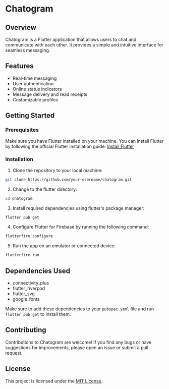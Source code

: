 # Chatogram

## Overview

Chatogram is a Flutter application that allows users to chat and communicate with each other. It provides a simple and intuitive interface for seamless messaging.

## Features

- Real-time messaging
- User authentication
- Online status indicators
- Message delivery and read receipts
- Customizable profiles

## Getting Started

### Prerequisites

Make sure you have Flutter installed on your machine. You can install Flutter by following the official Flutter installation guide: [Install Flutter](https://flutter.dev/docs/get-started/install)

### Installation

1. Clone the repository to your local machine:

```bash
git clone https://github.com/your-username/chatogram.git
```

2. Change to the flutter directory:

```bash
cd chatogram
```

3. Install required dependencies using flutter's package manager:

```bash
flutter pub get
```

4. Configure Flutter for Firebase by running the following command:

```bash
flutterfire configure
```

5. Run the app on an emulator or connected device:

```bash
flutterfire run
```

## Dependencies Used

- connectivity_plus
- flutter_riverpod
- flutter_svg
- google_fonts

Make sure to add these dependencies to your `pubspec.yaml` file and run `flutter pub get` to install them.

## Contributing

Contributions to Chatogram are welcome! If you find any bugs or have suggestions for improvements, please open an issue or submit a pull request.

## License

This project is licensed under the [MIT License](LICENSE).
